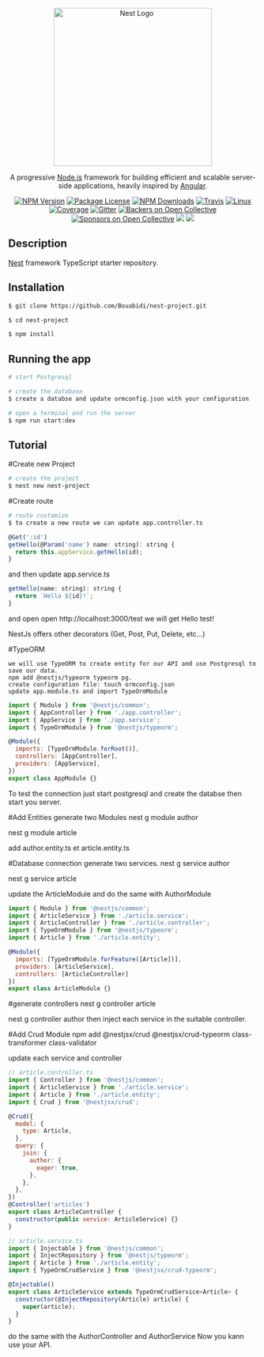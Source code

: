 <p align="center">
  <a href="http://nestjs.com/" target="blank"><img src="https://nestjs.com/img/logo_text.svg" width="320" alt="Nest Logo" /></a>
</p>

[travis-image]: https://api.travis-ci.org/nestjs/nest.svg?branch=master
[travis-url]: https://travis-ci.org/nestjs/nest
[linux-image]: https://img.shields.io/travis/nestjs/nest/master.svg?label=linux
[linux-url]: https://travis-ci.org/nestjs/nest
  
  <p align="center">A progressive <a href="http://nodejs.org" target="blank">Node.js</a> framework for building efficient and scalable server-side applications, heavily inspired by <a href="https://angular.io" target="blank">Angular</a>.</p>
    <p align="center">
<a href="https://www.npmjs.com/~nestjscore"><img src="https://img.shields.io/npm/v/@nestjs/core.svg" alt="NPM Version" /></a>
<a href="https://www.npmjs.com/~nestjscore"><img src="https://img.shields.io/npm/l/@nestjs/core.svg" alt="Package License" /></a>
<a href="https://www.npmjs.com/~nestjscore"><img src="https://img.shields.io/npm/dm/@nestjs/core.svg" alt="NPM Downloads" /></a>
<a href="https://travis-ci.org/nestjs/nest"><img src="https://api.travis-ci.org/nestjs/nest.svg?branch=master" alt="Travis" /></a>
<a href="https://travis-ci.org/nestjs/nest"><img src="https://img.shields.io/travis/nestjs/nest/master.svg?label=linux" alt="Linux" /></a>
<a href="https://coveralls.io/github/nestjs/nest?branch=master"><img src="https://coveralls.io/repos/github/nestjs/nest/badge.svg?branch=master#5" alt="Coverage" /></a>
<a href="https://gitter.im/nestjs/nestjs?utm_source=badge&utm_medium=badge&utm_campaign=pr-badge&utm_content=body_badge"><img src="https://badges.gitter.im/nestjs/nestjs.svg" alt="Gitter" /></a>
<a href="https://opencollective.com/nest#backer"><img src="https://opencollective.com/nest/backers/badge.svg" alt="Backers on Open Collective" /></a>
<a href="https://opencollective.com/nest#sponsor"><img src="https://opencollective.com/nest/sponsors/badge.svg" alt="Sponsors on Open Collective" /></a>
  <a href="https://paypal.me/kamilmysliwiec"><img src="https://img.shields.io/badge/Donate-PayPal-dc3d53.svg"/></a>
  <a href="https://twitter.com/nestframework"><img src="https://img.shields.io/twitter/follow/nestframework.svg?style=social&label=Follow"></a>
</p>
  <!--[![Backers on Open Collective](https://opencollective.com/nest/backers/badge.svg)](https://opencollective.com/nest#backer)
  [![Sponsors on Open Collective](https://opencollective.com/nest/sponsors/badge.svg)](https://opencollective.com/nest#sponsor)-->

## Description

[Nest](https://github.com/nestjs/nest) framework TypeScript starter repository.

## Installation

```bash
$ git clone https://github.com/Bouabidi/nest-project.git
```
```bash
$ cd nest-project
```

```bash
$ npm install
```

## Running the app

```bash
# start Postgresql
```

```bash
# create the database
$ create a databse and update ormconfig.json with your configuration
```

```bash
# open a terminal and run the server
$ npm run start:dev
```
## Tutorial
#Create new Project
```bash
# create the project
$ nest new nest-project
```

#Create route
```bash
# route customize 
$ to create a new route we can update app.controller.ts
```
```javascript
@Get(':id')
getHello(@Param('name') name: string): string {
  return this.appService.getHello(id);
}
```
and then update app.service.ts
```javascript
getHello(name: string): string {
  return `Hello ${id}!`;
}
```
and open open http://localhost:3000/test
 we will get Hello test!

NestJs offers other decorators (Get, Post, Put, Delete, etc...)

#TypeORM 
```
we will use TypeORM to create entity for our API and use Postgresql to save our data.
npm add @nestjs/typeorm typeorm pg.
create configuration file: touch ormconfig.json
update app.module.ts and import TypeOrmModule
```
```javascript
import { Module } from '@nestjs/common';
import { AppController } from './app.controller';
import { AppService } from './app.service';
import { TypeOrmModule } from '@nestjs/typeorm';

@Module({
  imports: [TypeOrmModule.forRoot()],
  controllers: [AppController],
  providers: [AppService],
})
export class AppModule {}
```
To test the connection just start postgresql and create the databse then start you server.

#Add Entities
generate two Modules 
nest g module author

nest g module article

add author.entity.ts et article.entity.ts 

#Database connection
generate two services.
nest g service author

nest g service article

update the ArticleModule and do the same with AuthorModule
```javascript
import { Module } from '@nestjs/common';
import { ArticleService } from './article.service';
import { ArticleController } from './article.controller';
import { TypeOrmModule } from '@nestjs/typeorm';
import { Article } from './article.entity';

@Module({
  imports: [TypeOrmModule.forFeature([Article])],
  providers: [ArticleService],
  controllers: [ArticleController]
})
export class ArticleModule {}
```
#generate controllers
nest g controller article

nest g controller author
then inject each service in the suitable controller.

#Add Crud Module
npm add @nestjsx/crud @nestjsx/crud-typeorm class-transformer class-validator

update each service and controller 
```javascript
// article.controller.ts
import { Controller } from '@nestjs/common';
import { ArticleService } from './article.service';
import { Article } from './article.entity';
import { Crud } from '@nestjsx/crud';

@Crud({
  model: {
    type: Article,
  },
  query: {
    join: {
      author: {
        eager: true,
      },
    },
  },
})
@Controller('articles')
export class ArticleController {
  constructor(public service: ArticleService) {}
}

// article.service.ts
import { Injectable } from '@nestjs/common';
import { InjectRepository } from '@nestjs/typeorm';
import { Article } from './article.entity';
import { TypeOrmCrudService } from '@nestjsx/crud-typeorm';

@Injectable()
export class ArticleService extends TypeOrmCrudService<Article> {
  constructor(@InjectRepository(Article) article) {
    super(article);
  }
}
```
do the same with the AuthorController  and AuthorService 
Now you kann use your API.




